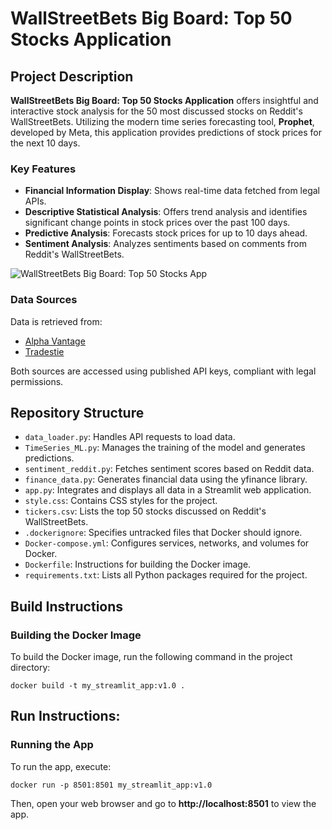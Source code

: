 # WallStreetBets Big Board: Top 50 Stocks Application

## Project Description
**WallStreetBets Big Board: Top 50 Stocks Application** offers insightful and interactive stock analysis for the 50 most discussed stocks on Reddit's WallStreetBets. Utilizing the modern time series forecasting tool, **Prophet**, developed by Meta, this application provides predictions of stock prices for the next 10 days.

### Key Features
- **Financial Information Display**: Shows real-time data fetched from legal APIs.
- **Descriptive Statistical Analysis**: Offers trend analysis and identifies significant change points in stock prices over the past 100 days.
- **Predictive Analysis**: Forecasts stock prices for up to 10 days ahead.
- **Sentiment Analysis**: Analyzes sentiments based on comments from Reddit's WallStreetBets.

![WallStreetBets Big Board: Top 50 Stocks App](image/streamlit_app.gif)

### Data Sources
Data is retrieved from:
- [Alpha Vantage](https://www.alphavantage.co/)
- [Tradestie](https://tradestie.com/)

Both sources are accessed using published API keys, compliant with legal permissions.

## Repository Structure
- `data_loader.py`: Handles API requests to load data.
- `TimeSeries_ML.py`: Manages the training of the model and generates predictions.
- `sentiment_reddit.py`: Fetches sentiment scores based on Reddit data.
- `finance_data.py`: Generates financial data using the yfinance library.
- `app.py`: Integrates and displays all data in a Streamlit web application.
- `style.css`: Contains CSS styles for the project.
- `tickers.csv`: Lists the top 50 stocks discussed on Reddit's WallStreetBets.
- `.dockerignore`: Specifies untracked files that Docker should ignore.
- `Docker-compose.yml`: Configures services, networks, and volumes for Docker.
- `Dockerfile`: Instructions for building the Docker image.
- `requirements.txt`: Lists all Python packages required for the project.

## Build Instructions
### Building the Docker Image
To build the Docker image, run the following command in the project directory:
```commandline
docker build -t my_streamlit_app:v1.0 .
```

## Run Instructions:
### Running the App
To run the app, execute:
```commandline
docker run -p 8501:8501 my_streamlit_app:v1.0
```

Then, open your web browser and go to **http://localhost:8501** to view the app.
